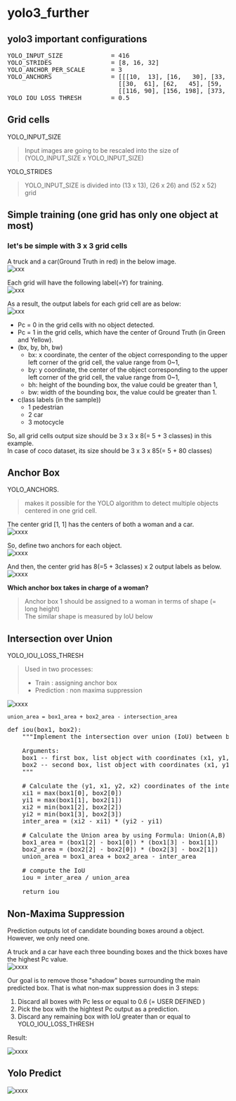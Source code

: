 # yolo3_further

## yolo3 important configurations
<pre>
YOLO_INPUT_SIZE             = 416
YOLO_STRIDES                = [8, 16, 32]
YOLO_ANCHOR_PER_SCALE       = 3
YOLO_ANCHORS                = [[[10,  13], [16,   30], [33,   23]],
                              [[30,  61], [62,   45], [59,  119]],
                              [[116, 90], [156, 198], [373, 326]]]
YOLO_IOU_LOSS_THRESH        = 0.5
</pre>

## Grid cells

YOLO_INPUT_SIZE
> Input images are going to be rescaled into the size of (YOLO_INPUT_SIZE x YOLO_INPUT_SIZE)

YOLO_STRIDES
> YOLO_INPUT_SIZE is divided into (13 x 13), (26 x 26) and (52 x 52) grid

## Simple training (one grid has only one object at most)

### let's be simple with 3 x 3 grid cells

A truck and a car(Ground Truth in red) in the below image.  
![xxx](grid_cell.jpeg)

Each grid will have the following label(=Y) for training.   
![xxx](y-output.jpeg)

As a result, the output labels for each grid cell are as below:  
![xxx](grid_cell_output.jpeg)

* Pc = 0 in the grid cells with no object detected.
* Pc = 1 in the grid cells, which have the center of Ground Truth (in Green and Yellow). 
* (bx, by, bh, bw)
   * bx: x coordinate, the center of the object corresponding to the upper left corner of the grid cell, the value range from 0~1,
   * by: y coordinate, the center of the object corresponding to the upper left corner of the grid cell, the value range from 0~1,
   * bh: height of the bounding box, the value could be greater than 1,
   * bw: width of the bounding box, the value could be greater than 1.
* c(lass labels (in the sample))
   * 1 pedestrian
   * 2 car
   * 3 motocycle

So, all grid cells output size should be 3 x 3 x 8(= 5 + 3 classes) in this example.  
In case of coco dataset, its size should be 3 x 3 x 85(= 5 + 80 classes)

## Anchor Box
YOLO_ANCHORS. 
> makes it possible for the YOLO algorithm to detect multiple objects centered in one grid cell.

The center grid [1, 1] has the centers of both a woman and a car.  
![xxxx](car-person.jpeg)

So, define two anchors for each object.  
![xxxx](anchor_box.jpeg)

And then, the center grid has 8(=5 + 3classes) x 2 output labels as below.  
![xxxx](anchor_box_y.jpeg)

**Which anchor box takes in charge of a woman?**
> Anchor box 1 should be assigned to a woman in terms of shape (= long height)  
> The similar shape is measured by IoU below

## Intersection over Union
YOLO_IOU_LOSS_THRESH  
> Used in two processes:
>    * Train      : assigning anchor box
>    * Prediction : non maxima suppression

![xxxx](iou.jpeg)  

    union_area = box1_area + box2_area - intersection_area
    
<pre>
def iou(box1, box2):
    """Implement the intersection over union (IoU) between box1 and box2
    
    Arguments:
    box1 -- first box, list object with coordinates (x1, y1, x2, y2)
    box2 -- second box, list object with coordinates (x1, y1, x2, y2)
    """

    # Calculate the (y1, x1, y2, x2) coordinates of the intersection of box1 and box2. Calculate its Area.
    xi1 = max(box1[0], box2[0])
    yi1 = max(box1[1], box2[1])
    xi2 = min(box1[2], box2[2])
    yi2 = min(box1[3], box2[3])
    inter_area = (xi2 - xi1) * (yi2 - yi1)

    # Calculate the Union area by using Formula: Union(A,B) = A + B - Inter(A,B)
    box1_area = (box1[2] - box1[0]) * (box1[3] - box1[1])
    box2_area = (box2[2] - box2[0]) * (box2[3] - box2[1])
    union_area = box1_area + box2_area - inter_area
    
    # compute the IoU
    iou = inter_area / union_area
    
    return iou
</pre>

## Non-Maxima Suppression 

Prediction outputs lot of candidate bounding boxes around a object.
However, we only need one.

A truck and a car have each three bounding boxes and the thick boxes have the highest Pc value.  
![xxxx](before_nms.jpeg)

Our goal is to remove those "shadow" boxes surrounding the main predicted box.
That is what non-max suppression does in 3 steps:
1. Discard all boxes with Pc less or equal to 0.6 (= USER DEFINED )
2. Pick the box with the hightest Pc output as a prediction.
3. Discard any remaining box with IoU greater than or equal to YOLO_IOU_LOSS_THRESH

Result:

![xxxx](after_nms.jpeg)

## Yolo Predict

![xxxx](yolo_predict.jpeg)

